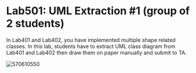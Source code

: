 ﻿# Lab501: UML Extraction #1 (group of 2 students)

In Lab401 and Lab402, you have implemented multiple shape related classes.
In this lab, students have to extract UML class diagram from Lab401 and Lab402 
then draw them on paper manually and submit to TA.

![570610550](http://www.mediafire.com/convkey/574b/egfaj7ekdmh1i8bzg.jpg)
